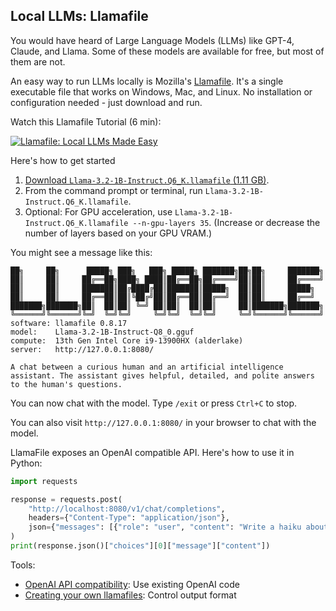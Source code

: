 ## Local LLMs: Llamafile

You would have heard of Large Language Models (LLMs) like GPT-4, Claude, and Llama. Some of these models are available for free, but most of them are not.

An easy way to run LLMs locally is Mozilla's [Llamafile](https://github.com/Mozilla-Ocho/llamafile). It's a single executable file that works on Windows, Mac, and Linux. No installation or configuration needed - just download and run.

Watch this Llamafile Tutorial (6 min):

[![Llamafile: Local LLMs Made Easy](https://img.youtube.com/vi/d1Fnfvat6nM/0.jpg)](https://youtu.be/d1Fnfvat6nM)

Here's how to get started

1. [Download `Llama-3.2-1B-Instruct.Q6_K.llamafile` (1.11 GB)](https://huggingface.co/Mozilla/Llama-3.2-1B-Instruct-llamafile/blob/main/Llama-3.2-1B-Instruct.Q6_K.llamafile?download=true).
2. From the command prompt or terminal, run `Llama-3.2-1B-Instruct.Q6_K.llamafile`.
3. Optional: For GPU acceleration, use `Llama-3.2-1B-Instruct.Q6_K.llamafile --n-gpu-layers 35`. (Increase or decrease the number of layers based on your GPU VRAM.)

You might see a message like this:

```text
██╗     ██╗      █████╗ ███╗   ███╗ █████╗ ███████╗██╗██╗     ███████╗
██║     ██║     ██╔══██╗████╗ ████║██╔══██╗██╔════╝██║██║     ██╔════╝
██║     ██║     ███████║██╔████╔██║███████║█████╗  ██║██║     █████╗
██║     ██║     ██╔══██║██║╚██╔╝██║██╔══██║██╔══╝  ██║██║     ██╔══╝
███████╗███████╗██║  ██║██║ ╚═╝ ██║██║  ██║██║     ██║███████╗███████╗
╚══════╝╚══════╝╚═╝  ╚═╝╚═╝     ╚═╝╚═╝  ╚═╝╚═╝     ╚═╝╚══════╝╚══════╝
software: llamafile 0.8.17
model:    Llama-3.2-1B-Instruct-Q8_0.gguf
compute:  13th Gen Intel Core i9-13900HX (alderlake)
server:   http://127.0.0.1:8080/

A chat between a curious human and an artificial intelligence assistant. The assistant gives helpful, detailed, and polite answers to the human's questions.
```

You can now chat with the model. Type `/exit` or press `Ctrl+C` to stop.

You can also visit `http://127.0.0.1:8080/` in your browser to chat with the model.

LlamaFile exposes an OpenAI compatible API. Here's how to use it in Python:

```python
import requests

response = requests.post(
    "http://localhost:8080/v1/chat/completions",
    headers={"Content-Type": "application/json"},
    json={"messages": [{"role": "user", "content": "Write a haiku about coding"}]}
)
print(response.json()["choices"][0]["message"]["content"])
```

Tools:

- [OpenAI API compatibility](https://platform.openai.com/docs/api-reference/chat): Use existing OpenAI code
- [Creating your own llamafiles](https://github.com/Mozilla-Ocho/llamafile#creating-llamafiles): Control output format
